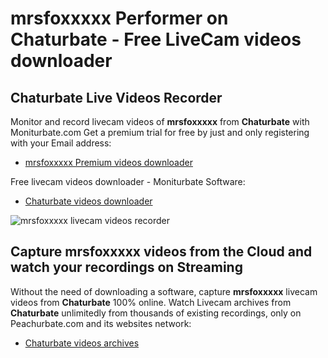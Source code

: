 # mrsfoxxxxx Performer on Chaturbate - Free LiveCam videos downloader

## Chaturbate Live Videos Recorder

Monitor and record livecam videos of **mrsfoxxxxx** from **Chaturbate** with Moniturbate.com
Get a premium trial for free by just and only registering with your Email address:
* [mrsfoxxxxx Premium videos downloader](https://moniturbate.com/request-demo-licence-key.html)

Free livecam videos downloader - Moniturbate Software:
* [Chaturbate videos downloader](https://moniturbate.com/moniturbate-download-software.html)

![mrsfoxxxxx livecam videos recorder](https://peachurnet.com/templates/moniturbate-software.png)


## Capture mrsfoxxxxx videos from the Cloud and watch your recordings on Streaming

Without the need of downloading a software, capture **mrsfoxxxxx** livecam videos from **Chaturbate** 100% online.
Watch Livecam archives from **Chaturbate** unlimitedly from thousands of existing recordings, only on Peachurbate.com and its websites network:
* [Chaturbate videos archives](https://peachurnet.com/)